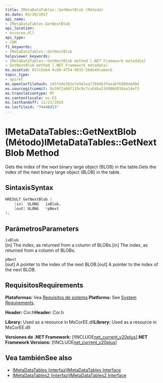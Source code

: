 ```yaml
---
title: IMetaDataTables::GetNextBlob (Método)
ms.date: 03/30/2017
api_name:
- IMetaDataTables.GetNextBlob
api_location:
- mscoree.dll
api_type:
- COM
f1_keywords:
- IMetaDataTables::GetNextBlob
helpviewer_keywords:
- IMetaDataTables::GetNextBlob method [.NET Framework metadata]
- GetNextBlob method [.NET Framework metadata]
ms.assetid: 017c8ab4-4c09-4754-9935-5b0b49cabecb
topic_type:
- apiref
ms.openlocfilehash: 145fdde302e7e942ea77049b3faeabf60894dd94
ms.sourcegitcommit: 9a39f2a06f110c9c7ca54ba216900d038aa14ef3
ms.translationtype: MT
ms.contentlocale: es-ES
ms.lasthandoff: 11/23/2019
ms.locfileid: "74448413"
---
```

# <a name="imetadatatablesgetnextblob-method"></a><span data-ttu-id="0d84c-102">IMetaDataTables::GetNextBlob (Método)</span><span class="sxs-lookup"><span data-stu-id="0d84c-102">IMetaDataTables::GetNextBlob Method</span></span>
<span data-ttu-id="0d84c-103">Gets the index of the next binary large object (BLOB) in the table.</span><span class="sxs-lookup"><span data-stu-id="0d84c-103">Gets the index of the next binary large object (BLOB) in the table.</span></span>  
  
## <a name="syntax"></a><span data-ttu-id="0d84c-104">Sintaxis</span><span class="sxs-lookup"><span data-stu-id="0d84c-104">Syntax</span></span>  
  
```cpp  
HRESULT GetNextBlob (  
    [in]  ULONG   ixBlob,  
    [out] ULONG   *pNext  
);  
```  
  
## <a name="parameters"></a><span data-ttu-id="0d84c-105">Parámetros</span><span class="sxs-lookup"><span data-stu-id="0d84c-105">Parameters</span></span>  
 `ixBlob`  
 <span data-ttu-id="0d84c-106">[in] The index, as returned from a column of BLOBs.</span><span class="sxs-lookup"><span data-stu-id="0d84c-106">[in] The index, as returned from a column of BLOBs.</span></span>  
  
 `pNext`  
 <span data-ttu-id="0d84c-107">[out] A pointer to the index of the next BLOB.</span><span class="sxs-lookup"><span data-stu-id="0d84c-107">[out] A pointer to the index of the next BLOB.</span></span>  
  
## <a name="requirements"></a><span data-ttu-id="0d84c-108">Requisitos</span><span class="sxs-lookup"><span data-stu-id="0d84c-108">Requirements</span></span>  
 <span data-ttu-id="0d84c-109">**Plataformas:** Vea [Requisitos de sistema](../../../../docs/framework/get-started/system-requirements.md).</span><span class="sxs-lookup"><span data-stu-id="0d84c-109">**Platforms:** See [System Requirements](../../../../docs/framework/get-started/system-requirements.md).</span></span>  
  
 <span data-ttu-id="0d84c-110">**Header:** Cor.h</span><span class="sxs-lookup"><span data-stu-id="0d84c-110">**Header:** Cor.h</span></span>  
  
 <span data-ttu-id="0d84c-111">**Library:** Used as a resource in MsCorEE.dll</span><span class="sxs-lookup"><span data-stu-id="0d84c-111">**Library:** Used as a resource in MsCorEE.dll</span></span>  
  
 <span data-ttu-id="0d84c-112">**Versiones de .NET Framework:** [!INCLUDE[net_current_v20plus](../../../../includes/net-current-v20plus-md.md)]</span><span class="sxs-lookup"><span data-stu-id="0d84c-112">**.NET Framework Versions:** [!INCLUDE[net_current_v20plus](../../../../includes/net-current-v20plus-md.md)]</span></span>  
  
## <a name="see-also"></a><span data-ttu-id="0d84c-113">Vea también</span><span class="sxs-lookup"><span data-stu-id="0d84c-113">See also</span></span>

- [<span data-ttu-id="0d84c-114">IMetaDataTables (interfaz)</span><span class="sxs-lookup"><span data-stu-id="0d84c-114">IMetaDataTables Interface</span></span>](../../../../docs/framework/unmanaged-api/metadata/imetadatatables-interface.md)
- [<span data-ttu-id="0d84c-115">IMetaDataTables2 (interfaz)</span><span class="sxs-lookup"><span data-stu-id="0d84c-115">IMetaDataTables2 Interface</span></span>](../../../../docs/framework/unmanaged-api/metadata/imetadatatables2-interface.md)

